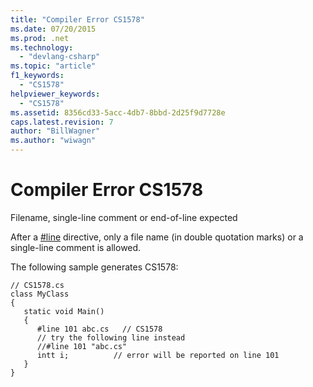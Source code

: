 ```yaml
---
title: "Compiler Error CS1578"
ms.date: 07/20/2015
ms.prod: .net
ms.technology: 
  - "devlang-csharp"
ms.topic: "article"
f1_keywords: 
  - "CS1578"
helpviewer_keywords: 
  - "CS1578"
ms.assetid: 8356cd33-5acc-4db7-8bbd-2d25f9d7728e
caps.latest.revision: 7
author: "BillWagner"
ms.author: "wiwagn"
---
```

# Compiler Error CS1578
Filename, single-line comment or end-of-line expected  
  
 After a [#line](../../csharp/language-reference/preprocessor-directives/preprocessor-line.md) directive, only a file name (in double quotation marks) or a single-line comment is allowed.  
  
 The following sample generates CS1578:  
  
```  
// CS1578.cs  
class MyClass  
{  
   static void Main()  
   {  
      #line 101 abc.cs   // CS1578  
      // try the following line instead  
      //#line 101 "abc.cs"  
      intt i;          // error will be reported on line 101  
   }  
}  
```
